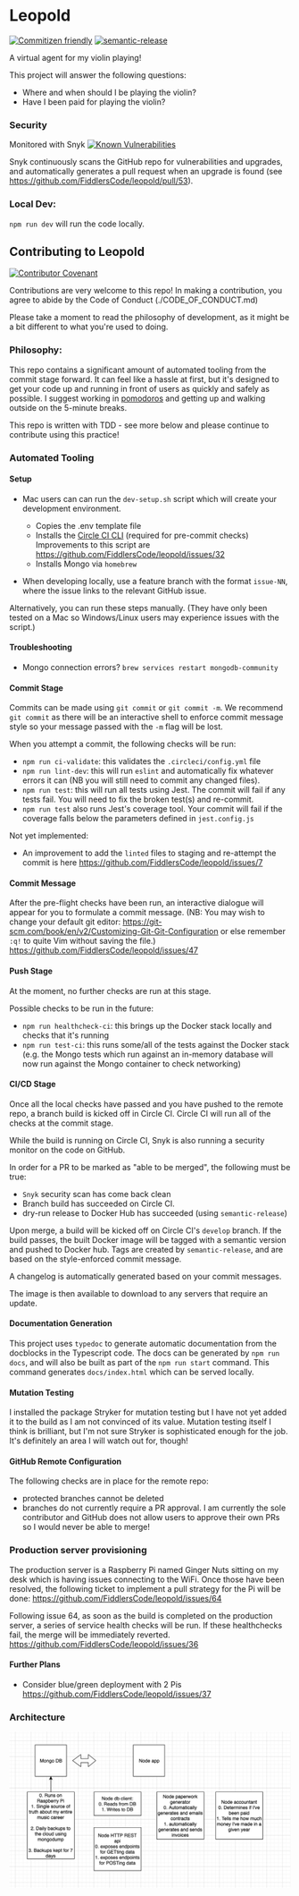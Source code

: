 # Leopold
[![Commitizen friendly](https://img.shields.io/badge/commitizen-friendly-brightgreen.svg)](http://commitizen.github.io/cz-cli/)
[![semantic-release](https://img.shields.io/badge/%20%20%F0%9F%93%A6%F0%9F%9A%80-semantic--release-e10079.svg)](https://github.com/semantic-release/semantic-release)

A virtual agent for my violin playing!

This project will answer the following questions:

- Where and when should I be playing the violin?
- Have I been paid for playing the violin?

### Security
Monitored with Snyk
[![Known Vulnerabilities](https://snyk.io/test/github/FiddlersCode/leopold/badge.svg?targetFile=package.json)](https://snyk.io/test/github/FiddlersCode/leopold?targetFile=package.json)

Snyk continuously scans the GitHub repo for vulnerabilities and upgrades, and automatically generates
a pull request when an upgrade is found (see https://github.com/FiddlersCode/leopold/pull/53).

### Local Dev:
`npm run dev` will run the code locally.

## Contributing to Leopold
[![Contributor Covenant](https://img.shields.io/badge/Contributor%20Covenant-v2.0%20adopted-ff69b4.svg)](code_of_conduct.md)

Contributions are very welcome to this repo! 
 In making a contribution, you agree to abide by the Code of Conduct (./CODE_OF_CONDUCT.md) 

Please take a moment to read the philosophy of development, as it might be a bit different to what you're used to doing.

### Philosophy:
This repo contains a significant amount of automated tooling from the commit stage forward.
It can feel like a hassle at first, but it's designed to get your code up and running in front of
users as quickly and safely as possible. I suggest working in [pomodoros](https://francescocirillo.com/pages/pomodoro-technique)
and getting up and walking outside on the 5-minute breaks.

This repo is written with TDD - see more below and please continue to contribute using this practice!

### Automated Tooling
#### Setup
- Mac users can can run the `dev-setup.sh` script which will create your development environment.

   - Copies the .env template file
   - Installs the [Circle CI CLI](https://circleci.com/docs/2.0/local-cli/) (required for pre-commit checks) 
Improvements to this script are https://github.com/FiddlersCode/leopold/issues/32
   - Installs Mongo via `homebrew`
- When developing locally, use a feature branch with the format `issue-NN`, where the issue links to the relevant GitHub issue.

Alternatively, you can run these steps manually. (They have only been tested on a Mac so Windows/Linux users may experience issues with the script.)

#### Troubleshooting
- Mongo connection errors? `brew services restart mongodb-community`

#### Commit Stage
Commits can be made using `git commit` or `git commit -m`. 
We recommend `git commit` as there will be an interactive shell to enforce commit message style
so your message passed with the `-m` flag will be lost.

When you attempt a commit, the following checks will be run:
- `npm run ci-validate`: this validates the `.circleci/config.yml` file
- `npm run lint-dev`: this will run `eslint` and automatically fix whatever errors it can (NB you will still need to commit any changed files).
- `npm run test`: this will run all tests using Jest. The commit will fail if any tests fail. You will need to fix the broken test(s) and re-commit.
- `npm run test` also runs Jest's coverage tool.
Your commit will fail if the coverage falls below the parameters defined in `jest.config.js`

Not yet implemented:
- An improvement to add the `linted` files to staging and re-attempt the commit is here https://github.com/FiddlersCode/leopold/issues/7

#### Commit Message
After the pre-flight checks have been run, an interactive dialogue will appear for you to formulate a commit message.
(NB: You may wish to change your default git editor: https://git-scm.com/book/en/v2/Customizing-Git-Git-Configuration 
or else remember `:q!` to quite Vim without saving the file.)
https://github.com/FiddlersCode/leopold/issues/47

#### Push Stage
At the moment, no further checks are run at this stage.

Possible checks to be run in the future:
- `npm run healthcheck-ci`: this brings up the Docker stack locally and checks that it's running
- `npm run test-ci`: this runs some/all of the tests against the Docker stack 
(e.g. the Mongo tests which run against an in-memory database will now run against the Mongo container to check networking)

#### CI/CD Stage
Once all the local checks have passed and you have pushed to the remote repo, a branch build is kicked off in Circle CI.
Circle CI will run all of the checks at the commit stage. 

While the build is running on Circle CI, Snyk is also running a security monitor on the code on GitHub.

In order for a PR to be marked as "able to be merged", the following must be true:
- `Snyk` security scan has come back clean
- Branch build has succeeded on Circle CI.
- dry-run release to Docker Hub has succeeded (using `semantic-release`)

Upon merge, a build will be kicked off on Circle CI's `develop` branch. 
If the build passes, the built Docker image will be tagged with a semantic version and pushed to Docker hub.
Tags are created by `semantic-release`, and are based on the style-enforced commit message.

A changelog is automatically generated based on your commit messages.

The image is then available to download to any servers that require an update.

#### Documentation Generation
This project uses `typedoc` to generate automatic documentation from the docblocks in the Typescript code.
The docs can be generated by `npm run docs`, and will also be built as part of the `npm run start` command.
This command generates `docs/index.html` which can be served locally.

#### Mutation Testing
I installed the package Stryker for mutation testing but I have not yet added it to the build as I am not convinced of its value.
Mutation testing itself I think is brilliant, but I'm not sure Stryker is sophisticated enough for the job.
It's definitely an area I will watch out for, though!

#### GitHub Remote Configuration
The following checks are in place for the remote repo:
- protected branches cannot be deleted
- branches do not currently require a PR approval. I am currently the sole contributor and GitHub does not allow users
to approve their own PRs so I would never be able to merge! 


### Production server provisioning
The production server is a Raspberry Pi named Ginger Nuts sitting on my desk which is having issues connecting to the WiFi.
Once those have been resolved, the following ticket to implement a pull strategy
for the Pi will be done: https://github.com/FiddlersCode/leopold/issues/64

Following issue 64, as soon as the build is completed on the production server, a series of service health checks will be run.
If these healthchecks fail, the merge will be immediately reverted.
https://github.com/FiddlersCode/leopold/issues/36

#### Further Plans
- Consider blue/green deployment with 2 Pis https://github.com/FiddlersCode/leopold/issues/37


### Architecture
![architecture diagram](./architecture/architecture.png)

